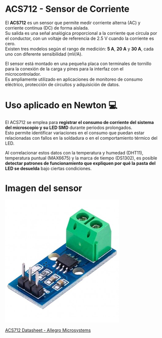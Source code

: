 # ACS712 - Sensor de Corriente

El **ACS712** es un sensor que permite medir corriente alterna (AC) y corriente continua (DC) de forma aislada.  
Su salida es una señal analógica proporcional a la corriente que circula por el conductor, con un voltaje de referencia de 2.5 V cuando la corriente es cero.  
Existen tres modelos según el rango de medición: **5 A**, **20 A** y **30 A**, cada uno con diferente sensibilidad (mV/A).

El sensor está montado en una pequeña placa con terminales de tornillo para la conexión de la carga y pines para la interfaz con el microcontrolador.  
Es ampliamente utilizado en aplicaciones de monitoreo de consumo eléctrico, protección de circuitos y adquisición de datos.

# Uso aplicado en Newton 💻

El ACS712 se emplea para **registrar el consumo de corriente del sistema del microscopio y su LED SMD** durante periodos prolongados.  
Esto permite identificar variaciones en el consumo que puedan estar relacionadas con fallos en la soldadura o en el comportamiento térmico del LED.

Al correlacionar estos datos con la temperatura y humedad (DHT11), temperatura puntual (MAX6675) y la marca de tiempo (DS1302), es posible **detectar patrones de funcionamiento que expliquen por qué la pasta del LED se desuelda** bajo ciertas condiciones.

# Imagen del sensor

![](img/sensor-de-corriente-30a-efecto-hall-acs712-arduino.jpg)

[ACS712 Datasheet - Allegro Microsystems](https://www.allegromicro.com/-/media/files/datasheets/acs712-datasheet.ashx)
